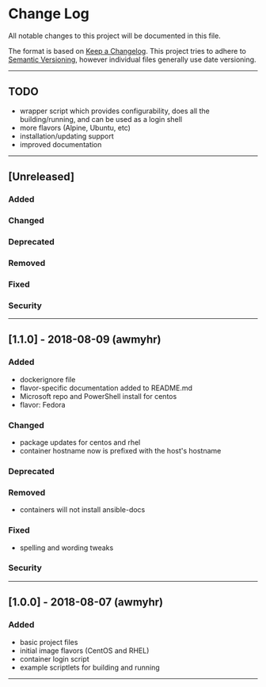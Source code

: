 
[//]: # (Revised: 2018-07-20; Created: 2016-09-30; Author: awmyhr <awmyhr@gmail.com>)

# Change Log
All notable changes to this project will be documented in this file.

The format is based on [Keep a Changelog](http://keepachangelog.com/).
This project tries to adhere to [Semantic Versioning](http://semver.org/),
however individual files generally use date versioning.

---

## TODO
- wrapper script which provides configurability, does all the building/running,
  and can be used as a login shell
- more flavors (Alpine, Ubuntu, etc)
- installation/updating support
- improved documentation

---

## [Unreleased]
### Added

### Changed

### Deprecated

### Removed

### Fixed

### Security

---

## [1.1.0] - 2018-08-09 (awmyhr)
### Added
- dockerignore file
- flavor-specific documentation added to README.md
- Microsoft repo and PowerShell install for centos
- flavor: Fedora

### Changed
- package updates for centos and rhel
- container hostname now is prefixed with the host's hostname

### Deprecated

### Removed
- containers will not install ansible-docs

### Fixed
- spelling and wording tweaks

### Security

---

## [1.0.0] - 2018-08-07 (awmyhr)
### Added
- basic project files
- initial image flavors (CentOS and RHEL)
- container login script
- example scriptlets for building and running

---